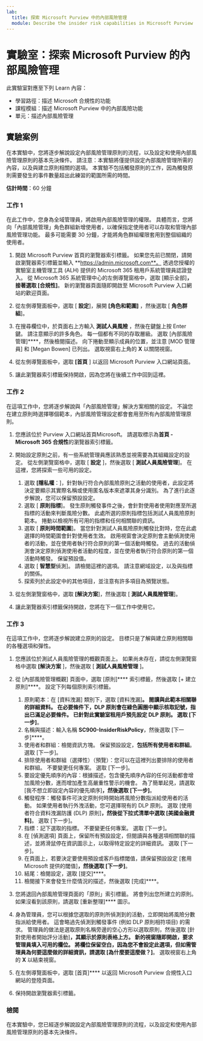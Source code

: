 ```yaml
---
lab:
  title: 探索 Microsoft Purview 中的內部風險管理
  module: Describe the insider risk capabilities in Microsoft Purview
---
```


# 實驗室：探索 Microsoft Purview 的內部風險管理

此實驗室對應至下列 Learn 內容：

- 學習路徑：描述 Microsoft 合規性的功能
- 課程模組：描述 Microsoft Purview 中的內部風險功能
- 單元：描述內部風險管理

## 實驗案例

在本實驗中，您將逐步解說設定內部風險管理原則的流程，以及設定和使用內部風險管理原則的基本先決條件。  請注意：本實驗將僅提供設定內部風險管理所需的內容，以及與建立原則相關的選項。  本實驗不包括觸發原則的工作，因為觸發原則需要發生的事件數量超出此練習的範圍所需的時間。

**估計時間**：60 分鐘

### 工作 1

在此工作中，您身為全域管理員，將啟用內部風險管理的權限。  具體而言，您將向「內部風險管理」角色群組新增使用者，以確保指定使用者可以存取和管理內部風險管理功能。  最多可能需要 30 分鐘，才能將角色群組權限套用到整個組織的使用者。

1. 開啟 Microsoft Purview 首頁的瀏覽器索引標籤。  如果您先前已關閉，請開啟瀏覽器索引標籤並輸入 **https://admin.microsoft.com**。 透過您授權的實驗室主機管理工具 (ALH) 提供的 Microsoft 365 租用戶系統管理員認證登入。 從 Microsoft 365 系統管理中心的左側導覽窗格中，選取 [顯示全部]****，接著選取 [合規性]****。  新的瀏覽器頁面隨即開啟至 Microsoft Purview 入口網站的歡迎頁面。  

1. 從左側導覽面板中，選取 [ **設定**]，展開 **[角色和範圍]** ，然後選取 [ **角色群組**]。

1. 在搜尋欄位中，於頁面右上方輸入 **測試人員風險** ，然後在鍵盤上按 Enter 鍵。  請注意顯示的許多角色。  每一個都有不同的存取層級。  選取 [內部風險管理]****，然後檢閱描述。  向下捲動至顯示成員的位置，並注意 [MOD 管理員] 和 [Megan Bowen] 已列出。 選取視窗右上角的 **X** 以關閉視窗。

1. 從左側導覽面板中，選取 **[首頁** ] 以返回 Microsoft Purview 入口網站頁面。

1. 讓此瀏覽器索引標籤保持開啟，因為您將在後續工作中回到這裡。

### 工作 2

在這項工作中，您將逐步解說與「內部風險管理」解決方案相關的設定。  不論您在建立原則時選擇哪個範本，內部風險管理設定都會套用至所有內部風險管理原則。

1. 您應該位於 Purview 入口網站首頁Microsoft。 請選取標示為**首頁 - Microsoft 365 合規性**的瀏覽器索引標籤。

1. 開始設定原則之前，有一些系統管理員應該熟悉並視需要為其組織設定的設定。 從左側瀏覽窗格中，選取 [ **設定** ]，然後選取 [ **測試人員風險管理**]。  在這裡，您將探索一些可用的設定。
    1. 選取 **[隱私權**：]，針對執行符合內部風險原則之活動的使用者，此設定將決定要顯示其實際名稱或使用匿名版本來遮罩其身分識別。  為了進行此逐步解說，您可以保留預設設定。
    1. 選取 [ **原則指標**]。 發生原則觸發事件之後，會針對使用者使用對應至所選指標的活動來判斷風險分數。 此處所選的原則指標包括測試人員風險原則範本。  捲動以檢視所有可用的指標和任何相關聯的資訊。 
    1. 選取 [ **原則時間範圍**]。 當您針對測試人員風險原則觸發比對時，您在此處選擇的時間範圍會針對使用者生效。   啟用視窗會決定原則會主動偵測使用者的活動，並在使用者執行符合原則的第一個活動時觸發。 過去的活動偵測會決定原則偵測使用者活動的程度，並在使用者執行符合原則的第一個活動時觸發。  保留預設值。
    1. 選取 [ **智慧型**偵測]。 請檢閱這裡的選項。  請注意網域設定，以及與指標的關係。
    1. 探索列於此設定中的其他項目，並注意有許多項目為預覽狀態。

1. 從左側瀏覽窗格中，選取 **[解決方案**]，然後選取 [ **測試人員風險管理**]。

1. 讓此瀏覽器索引標籤保持開啟，您將在下一個工作中使用它。

### 工作 3

在這項工作中，您將逐步解說建立原則的設定。  目標只是了解與建立原則相關聯的各種選項和彈性。

1. 您應該位於測試人員風險管理的概觀頁面上。  如果尚未存在，請從左側瀏覽窗格中選取 **[解決方案** ]，然後選取 [ **測試人員風險管理** ]。

1. 從 [內部風險管理概觀] 頁面中，選取 [原則]**** 索引標籤，然後選取 [+ 建立原則]****。  設定下列每個原則索引標籤。

    1. 原則範本：在 [資料洩漏] 類別下，選取 [資料洩漏]****。  閱讀與此範本相關聯的詳細資料。 在必要條件下，DLP 原則會在綠色圓圈中顯示核取記號，指出已滿足必要條件。  已針對此實驗室租用戶預先設定 DLP 原則。 選取 [下一步]****。 
    1. 名稱與描述：輸入名稱 **SC900-InsiderRiskPolicy**，然後選取 [下一步]****。
    1. 使用者和群組：檢閱資訊方塊。  保留預設設定，**包括所有使用者和群組**。  選取 [下一步]。
    1. 排除使用者和群組（選擇性）（預覽）：您可以在這裡列出要排除的使用者和群組。 不要變更任何專案。 選取 [下一步]。
    1. 要設定優先順序的內容：根據描述，包含優先順序內容的任何活動都會增加風險分數，進而增加產生高嚴重性警示的機會。 為了簡單起見，請選取 [我不想立即設定內容的優先順序]****，然後選取 [下一步]****。
    1. 觸發程序：觸發事件可決定原則何時開始將風險分數指派給使用者的活動。  如果使用者執行外洩活動，您可選擇現有的 DLP 原則。 選取 [使用者符合資料洩漏防護 (DLP) 原則]****，然後從下拉式清單中選取 [美國金融資料]****。 選取 [下一步]。
    1. 指標：記下選取的指標。 不要變更任何專案。 選取 [下一步]。
    1. 在 [偵測選項] 頁面上，保留所有預設設定，但閱讀與各種選項相關聯的描述，並將滑鼠停在資訊圖示上，以取得特定設定的詳細資訊。  選取 [下一步]。
    1. 在頁面上，若要決定要使用預設或客戶指標閾值，請保留預設設定 [套用 Microsoft 提供的閾值]****，然後選取 [下一步]****。
    1. 結尾：檢閱設定，選取 [提交]****。
    1. 檢閱接下來會發生什麼情況的描述，然後選取 [完成]****。

1. 您將退回內部風險管理頁面的「原則」索引標籤。  將會列出您所建立的原則。  如果沒看到該原則，請選取 [重新整理]**** 圖示。

1. 身為管理員，您可以根據您選取的原則所偵測到的活動，立即開始將風險分數指派給使用者。 這會略過先偵測到觸發事件 (例如 DLP 原則相符項目) 的需求。  管理員的做法是選取原則名稱旁邊的空心方形以選取原則，然後選取 [針對使用者開始評分活動]****，其顯示於原則表格上方。  新的視窗隨即開啟，要求管理員填入可用的欄位。 將欄位保留空白，因為您不會設定此選項，但如需管理員為何要這麼做的詳細資訊，請選取 [為什麼要這麼做？]****。  選取視窗右上角的 **X** 以結束視窗。

1. 在左側導覽面板中，選取 [首頁]**** 以返回 Microsoft Purview 合規性入口網站的登陸頁面。

1. 保持開啟瀏覽器索引標籤。

### 檢閱

在本實驗中，您已經逐步解說設定內部風險管理原則的流程，以及設定和使用內部風險管理原則的基本先決條件。
